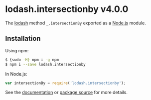 # lodash.intersectionby v4.0.0

The [lodash](https://lodash.com/) method `_.intersectionBy` exported as a [Node.js](https://nodejs.org/) module.

## Installation

Using npm:
```bash
$ {sudo -H} npm i -g npm
$ npm i --save lodash.intersectionby
```

In Node.js:
```js
var intersectionBy = require('lodash.intersectionby');
```

See the [documentation](https://lodash.com/docs#intersectionBy) or [package source](https://github.com/lodash/lodash/blob/4.0.0-npm-packages/lodash.intersectionby) for more details.
